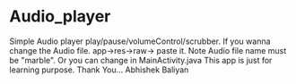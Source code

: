 # Audio_player
Simple Audio player play/pause/volumeControl/scrubber. 
If you wanna change the Audio file. app->res->raw-> paste it. 
Note Audio file name must be "marble". 
Or you can change in MainActivity.java 
This app is just for learning purpose. 
Thank You... 
Abhishek Baliyan
